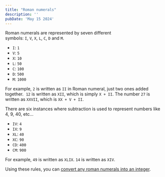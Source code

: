 ```yaml
---
title: "Roman numerals"
description: ''
pubDate: 'May 15 2024'
---
```


Roman numerals are represented by seven different symbols: `I`, `V`, `X`, `L`, `C`, `D` and `M`.

- `I`:  `1`
- `V`:  `5`
- `X`:  `10`
- `L`:  `50`
- `C`:  `100`
- `D`:  `500`
- `M`:  `1000`

For example, `2` is written as `II` in Roman numeral, just two ones added together. 
`12` is written as `XII`, which is simply `X + II`. 
The number `27` is written as `XXVII`, which is `XX + V + II`.

There are six instances where subtraction is used to represent numbers like 4, 9, 40, etc...

- `IV`: `4`
- `IX`: `9`
- `XL`: `40`
- `XC`: `90`
- `CD`: `400`
- `CM`: `900`

For example, `49` is written as `XLIX`. `14` is written as `XIV`.

Using these rules, you can [convert any roman numerals into an integer](/notes/convert_roman_numerals_to_integer).
